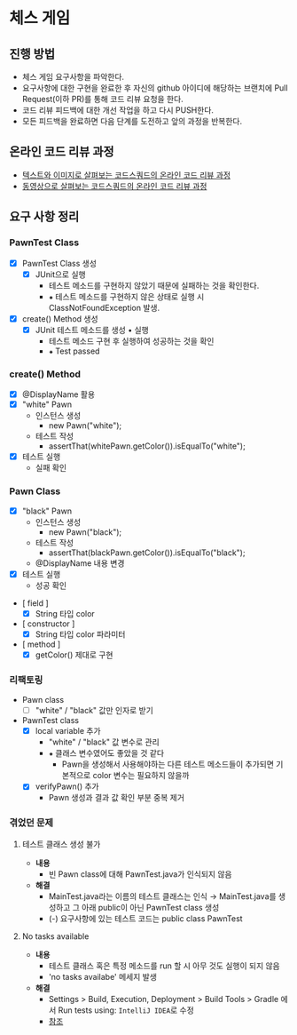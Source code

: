 # 체스 게임
## 진행 방법
* 체스 게임 요구사항을 파악한다.
* 요구사항에 대한 구현을 완료한 후 자신의 github 아이디에 해당하는 브랜치에 Pull Request(이하 PR)를 통해 코드 리뷰 요청을 한다.
* 코드 리뷰 피드백에 대한 개선 작업을 하고 다시 PUSH한다.
* 모든 피드백을 완료하면 다음 단계를 도전하고 앞의 과정을 반복한다.

## 온라인 코드 리뷰 과정
* [텍스트와 이미지로 살펴보는 코드스쿼드의 온라인 코드 리뷰 과정](https://github.com/code-squad/codesquad-docs/blob/master/codereview/README.md)
* [동영상으로 살펴보는 코드스쿼드의 온라인 코드 리뷰 과정](https://youtu.be/a5c9ku-_fok)

## 요구 사항 정리

### PawnTest Class
- [X] PawnTest Class 생성
    - [X] JUnit으로 실행 
        - 테스트 메소드를 구현하지 않았기 때문에 실패하는 것을 확인한다.
        - ⁕ 테스트 메소드를 구현하지 않은 상태로 실행 시 ClassNotFoundException 발생.
- [X] create() Method 생성
    - [X] JUnit 테스트 메소드를 생성 • 실행
        - 테스트 메소드 구현 후 실행하여 성공하는 것을 확인
        - ⁕ Test passed

### create() Method
- [X] @DisplayName 활용
- [X] "white" Pawn
    -  인스턴스 생성
        - new Pawn("white");
    - 테스트 작성
        - assertThat(whitePawn.getColor()).isEqualTo("white");
- [X] 테스트 실행
    - 실패 확인

### Pawn Class
- [X] "black" Pawn
    -  인스턴스 생성
        - new Pawn("black");
    - 테스트 작성
        - assertThat(blackPawn.getColor()).isEqualTo("black");
    - @DisplayName 내용 변경
- [X] 테스트 실행
  - 성공 확인

- [ field ]
    - [X] String 타입 color
- [ constructor ]
    - [X] String 타입 color 파라미터
- [ method ]
    - [X] getColor() 제대로 구현
    
### 리팩토링
- Pawn class 
  - [ ] "white" / "black" 값만 인자로 받기
    
- PawnTest class
  - [X] local variable 추가
    - "white" / "black" 값 변수로 관리
    - ⁕ 클래스 변수였어도 좋았을 것 같다 
        - Pawn을 생성해서 사용해야하는 다른 테스트 메소드들이 추가되면 기본적으로 color 변수는 필요하지 않을까
  - [X] verifyPawn() 추가
    - Pawn 생성과 결과 값 확인 부분 중복 제거
    
### 겪었던 문제
1. 테스트 클래스 생성 불가
   - **내용**
     - 빈 Pawn class에 대해 PawnTest.java가 인식되지 않음 
   - **해결** 
     - MainTest.java라는 이름의 테스트 클래스는 인식 → MainTest.java를 생성하고 그 아래 public이 아닌 PawnTest class 생성
     - (-) 요구사항에 있는 테스트 코드는 public class PawnTest
    
2. No tasks available
    - **내용** 
      - 테스트 클래스 혹은 특정 메소드를 run 할 시 아무 것도 실행이 되지 않음
      - 'no tasks availabe' 메세지 발생
    - **해결**
        -  Settings > Build, Execution, Deployment > Build Tools > Gradle 에서 Run tests using: `IntelliJ IDEA`로 수정
        - [참조](https://stackoverflow.com/questions/57908805/no-tasks-available-when-executing-junit-runner-class)
    


    
